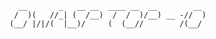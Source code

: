      __       _   __ __  ____ __  __        __  
     /  )(   //_| (  /__)  /  /  )/__) __ -//  ) 
    (__/ |/|/(  |__)/     (  (__//        /(__/  
                                                 
